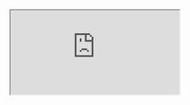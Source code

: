 

<div class="embed-responsive embed-responsive-16by9">
    <iframe class="embed-responsive-item" src="https://www.youtube.com/embed/Sp8wpps5F5E?si=gbFlVlsja2Cxl_to" allowfullscreen></iframe>
</div>

